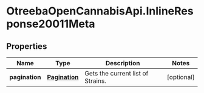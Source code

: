 # OtreebaOpenCannabisApi.InlineResponse20011Meta

## Properties
Name | Type | Description | Notes
------------ | ------------- | ------------- | -------------
**pagination** | [**Pagination**](Pagination.md) | Gets the current list of Strains. | [optional] 


